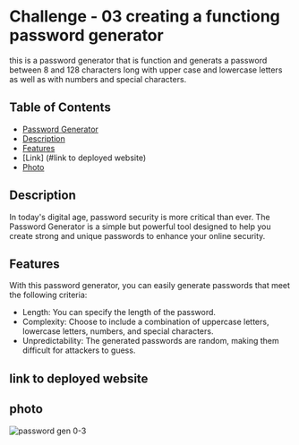 
# Challenge - 03 creating a functiong password generator

this is a password generator that is function and generats a password between 8 and 128 characters long with upper case and lowercase letters as well as with numbers and special characters.

## Table of Contents

  - [Password Generator](#project-name)
  - [Description](#description)
  - [Features](#features)
  - [Link] (#link to deployed website)
  - [Photo](#photo)
 
  

## Description

In today's digital age, password security is more critical than ever. The Password Generator is a simple but powerful tool designed to help you create strong and unique passwords to enhance your online security.

## Features 
With this password generator, you can easily generate passwords that meet the following criteria:
- Length: You can specify the length of the password.
- Complexity: Choose to include a combination of uppercase letters, lowercase letters, numbers, and special characters.
- Unpredictability: The generated passwords are random, making them difficult for attackers to guess.

## link to deployed website


## photo
![password gen 0-3](https://github.com/niccbytes/challenge-3/assets/140906373/b052ea51-ac36-4178-b23f-29a1923037d2)

